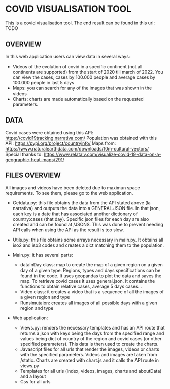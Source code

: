 # COVID VISUALISATION TOOL

This is a covid visualisation tool. The end result can be found in this url: TODO

## OVERVIEW
In this web application users can view data in several ways:
* Videos of the evolution of covid in a specific continent (not all continents are supported) from the start of 2020 till march of 2022. You can view the cases, cases by 100.000 people and average cases by 100.000 people in last 5 days
* Maps: you can search for any of the images that was shown in the videos
* Charts: charts are made automatically based on the requested parameters. 

## DATA
Covid cases were obtained using this API: https://covid19tracking.narrativa.com/
Population was obtained with this API: https://pypi.org/project/countryinfo/
Maps from: https://www.naturalearthdata.com/downloads/10m-cultural-vectors/
Special thanks to: https://www.relataly.com/visualize-covid-19-data-on-a-geographic-heat-maps/291/

## FILES OVERVIEW
All images and videos have been deleted due to maximun space requirements. To see them, please go to the web application. 

* Getdata.py: this file obtains the data from the API stated above (la narrativa) and outputs the data into a GENERAL.JSON file. In that json, each key is a date that has associated another dictionary of country:cases (that day). Specific json files for each day are also created and can be found at /JSONS. This was done to prevent needing API calls when using the API as the result is too slow. 
* Utils.py: this file obtains some arrays necessary in main.py. It obtains all iso2 and iso3 codes and creates a dict matching them to the population. 
* Main.py: it has several parts:
    * dataInDay class: map to create the map of a given region on a given day of a given type. Regions, types and days specifications can be found in the code. It uses geopandas to plot the data and saves the map. To retrieve covid cases it uses general.json. It contains the functions to obtain relative cases, average 5 days cases...
    * Video class: it creates a video that is a sequence of all the images of a given region and type
    * Runsimutaion: creates all images of all possible days with a given region and type


* Web application:
    * Views.py: renders the necessary templates and has an API route that returns a json with keys being the days from the specified range and values being dict of country of the region and covid cases (or other specified parameters). This data is then used to create the charts. 
    * Javascript files for all urls that render the images, videos or charts with the specified parameters. Videos and images are taken from /static. Charts are created with chart.js and it calls the API route in views.py
    * Templates for all urls (index, videos, images, charts and aboutData) and a layout
    * Css for all urls

